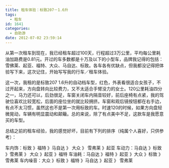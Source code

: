 ```yaml
---
title: 租车体验：标致207－1.6升
tags:
  - 租车
id: 1641
categories:
  - 自助游
date: 2012-07-02 23:59:14
---
```


从第一次租车到现在，我已经租车超过100天，行程超过3万公里，平均每公里耗油加路费是0.81元。开过的车多数都是十万及以下的小型车，品牌我记得的包括：雪佛莱、起亚、福特、大众、马自达、标致。各车各有优缺点，但我都没记得把体验写下来，这次记住，开始写写我的行车／租车体验。

这一次，我租的是标致207 1.6升的自动档车型，红色，外表看很适合女孩子，不过开起来，方向盘转向比较费力，又不太适合手臂没力的女士。120公里耗油四分之一，马力还可以，后劲很足，车窗关闭车内隔音较好，前后座椅有点紧，我的驾驶位喜欢比较宽松，后面的座位坐的就比较拥挤。车窗和观后镜按钮都在右手边，有点不太习惯，虽然这也不是第一次用标致的车。时速120的时候，如果方向盘轻微晃动，车辆有明显震动和颠簸。总的来说，除了有点美中不足，这款车是我愿意买的车型。

总结之前的租车经验，我的感觉好坏，目前有下列的排序（纯属个人喜好，只供参考）：

车内饰：标致 》福特 》马自达 》 大众 》 雪弗莱 》起亚
车动力：马自达 》标致 》雪弗莱 》 大众 》起亚 》福特
车油耗：马自达 》福特 》起亚 》大众 》标致 》雪弗莱
车内噪音：大众 》标致 》福特 》马自达 》起亚 》 雪弗莱
